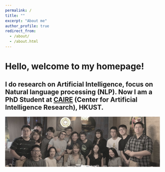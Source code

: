 ```yaml
---
permalink: /
title: ""
excerpt: "About me"
author_profile: true
redirect_from: 
  - /about/
  - /about.html
---
```


Hello, welcome to my homepage!
======
I do research on Artificial Intelligence, focus on Natural language processing (NLP). Now I am a PhD Student at [CAIRE](https://caire.ust.hk) (Center for Artificial Intelligence Research), HKUST.
------
![Our group photo](https://github.com/TysonYu/TysonYu.github.io/blob/master/images/group_photo.jpg)
<!-- Education History
======
2015 - 2019 Zhejiang University \\
2019 - Now  Hong Kong University of Science and Technology -->

<!-- Research Field
====== -->
<!-- I do research in Artificial Intelligence, focus on Natural language processing (NLP). Now I am a PhD Student at [CAIRE](https://caire.ust.hk) (Center for Artificial Intelligence Research), HKUST. -->
